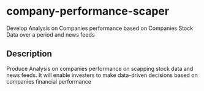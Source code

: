 # company-performance-scaper
Develop Analysis on Companies performance based on Companies Stock Data over a period and news feeds

## Description

Produce Analysis on companies performance on scapping stock data and news feeds. It will enable investers to make data-driven decisions based on companies financial performance
